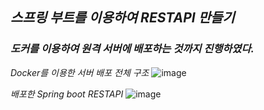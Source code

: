 ## *스프링 부트를 이용하여 RESTAPI 만들기*
### *도커를 이용하여 원격 서버에 배포하는 것까지 진행하였다.*

*Docker를 이용한 서버 배포 전체 구조*
![image](https://user-images.githubusercontent.com/98318326/229058933-e96b1581-b047-4823-88bc-354604a220ae.png)

*배포한 Spring boot RESTAPI*
![image](https://user-images.githubusercontent.com/98318326/229058368-126bed12-68ee-494b-a430-8b679b60ea6a.png)
